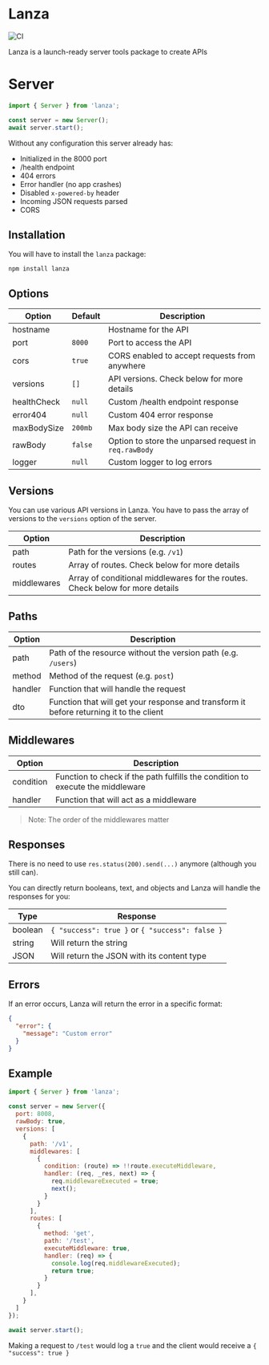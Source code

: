 # Lanza
![CI](https://github.com/suchlab/lanza/actions/workflows/ci.yaml/badge.svg)

Lanza is a launch-ready server tools package to create APIs

# Server

```js
import { Server } from 'lanza';

const server = new Server();
await server.start();
```

Without any configuration this server already has:
- Initialized in the 8000 port
- /health endpoint
- 404 errors
- Error handler (no app crashes)
- Disabled `x-powered-by` header
- Incoming JSON requests parsed
- CORS

## Installation
You will have to install the `lanza` package:

```
npm install lanza
```

## Options
| Option | Default | Description |
|---|---|---|
| hostname | ` ` | Hostname for the API |
| port | `8000` | Port to access the API |
| cors | `true` | CORS enabled to accept requests from anywhere |
| versions | `[]` | API versions. Check below for more details |
| healthCheck | `null` | Custom /health endpoint response |
| error404 | `null` | Custom 404 error response |
| maxBodySize | `200mb` | Max body size the API can receive |
| rawBody | `false` | Option to store the unparsed request in `req.rawBody`  |
| logger | `null` | Custom logger to log errors |

## Versions
You can use various API versions in Lanza. You have to pass the array of versions to the `versions` option of the server.

| Option | Description |
|---|---|
| path | Path for the versions (e.g. `/v1`) |
| routes | Array of routes. Check below for more details |
| middlewares | Array of conditional middlewares for the routes. Check below for more details |

## Paths
| Option | Description |
|---|---|
| path | Path of the resource without the version path (e.g. `/users`) |
| method | Method of the request (e.g. `post`) |
| handler | Function that will handle the request |
| dto | Function that will get your response and transform it before returning it to the client |

## Middlewares
| Option | Description |
|---|---|
| condition | Function to check if the path fulfills the condition to execute the middleware |
| handler | Function that will act as a middleware |

> Note: The order of the middlewares matter

## Responses
There is no need to use `res.status(200).send(...)` anymore (although you still can).

You can directly return booleans, text, and objects and Lanza will handle the responses for you:

| Type | Response |
|---|---|
| boolean | `{ "success": true }` or `{ "success": false }` |
| string | Will return the string |
| JSON | Will return the JSON with its content type |

## Errors
If an error occurs, Lanza will return the error in a specific format:
```json
{
  "error": {
    "message": "Custom error"
  }
}
```

## Example
```js
import { Server } from 'lanza';

const server = new Server({
  port: 8008,
  rawBody: true,
  versions: [
    {
      path: '/v1',
      middlewares: [
        {
          condition: (route) => !!route.executeMiddleware,
          handler: (req, _res, next) => {
            req.middlewareExecuted = true;
            next();
          }
        }
      ],
      routes: [
        {
          method: 'get',
          path: '/test',
		  executeMiddleware: true,
          handler: (req) => {
            console.log(req.middlewareExecuted);
            return true;
          }
        }
      ],
    }
  ]
});

await server.start();
```

Making a request to `/test` would log a `true` and the client would receive a `{ "success": true }`
